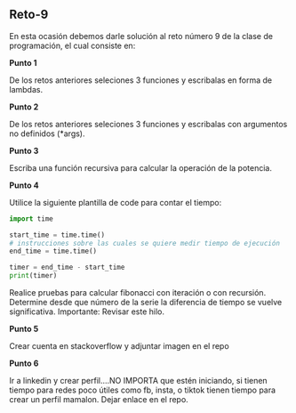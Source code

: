 ## Reto-9
En esta ocasión debemos darle solución al reto número 9 de la clase de programación, el cual consiste en:

**Punto 1** 

De los retos anteriores seleciones 3 funciones y escribalas en forma de lambdas.

**Punto 2**

De los retos anteriores seleciones 3 funciones y escribalas con argumentos no definidos (*args).

**Punto 3** 

Escriba una función recursiva para calcular la operación de la potencia.

**Punto 4** 

Utilice la siguiente plantilla de code para contar el tiempo:

```python
import time

start_time = time.time()
# instrucciones sobre las cuales se quiere medir tiempo de ejecución
end_time = time.time()

timer = end_time - start_time
print(timer)
```
 
Realice pruebas para calcular fibonacci con iteración o con recursión. Determine desde que número de la serie la diferencia de tiempo se vuelve significativa. Importante: Revisar este hilo.

**Punto 5** 

Crear cuenta en stackoverflow y adjuntar imagen en el repo

**Punto 6** 

Ir a linkedin y crear perfil....NO IMPORTA que estén iniciando, si tienen tiempo para redes poco útiles como fb, insta, o tiktok tienen tiempo para crear un perfil mamalon. Dejar enlace en el repo.
